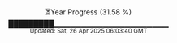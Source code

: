 <p align="center">
⏳Year Progress (31.58 %)<br>
█████████▁▁▁▁▁▁▁▁▁▁▁▁▁▁▁▁▁▁▁▁▁ <br>
<sub>Updated: Sat, 26 Apr 2025 06:03:40 GMT</sub>
</p>

